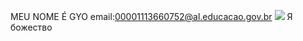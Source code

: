 MEU NOME É GYO
email:00001113660752@al.educacao.gov.br
![](https://images7.memedroid.com/images/UPLOADED887/60cbf4d1dce8d.jpeg)
Я божество
